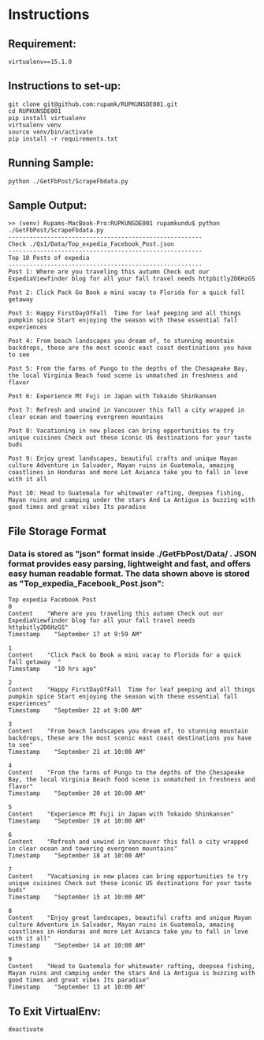 # Instructions

## Requirement: 
    virtualenv==15.1.0

## Instructions to set-up:
    git clone git@github.com:rupamk/RUPKUNSDE001.git
    cd RUPKUNSDE001
    pip install virtualenv
    virtualenv venv
    source venv/bin/activate
    pip install -r requirements.txt

## Running Sample:

    python ./GetFbPost/ScrapeFbdata.py

## Sample Output:

    >> (venv) Rupams-MacBook-Pro:RUPKUNSDE001 rupamkundu$ python ./GetFbPost/ScrapeFbdata.py
    -------------------------------------------------------
    Check ./Qs1/Data/Top_expedia_Facebook_Post.json
    -------------------------------------------------------
    Top 10 Posts of expedia
    -------------------------------------------------------
    Post 1: Where are you traveling this autumn Check out our ExpediaViewfinder blog for all your fall travel needs httpbitly2D6HzGS

    Post 2: Click Pack Go Book a mini vacay to Florida for a quick fall getaway  

    Post 3: Happy FirstDayOfFall  Time for leaf peeping and all things pumpkin spice Start enjoying the season with these essential fall experiences

    Post 4: From beach landscapes you dream of, to stunning mountain backdrops, these are the most scenic east coast destinations you have to see

    Post 5: From the farms of Pungo to the depths of the Chesapeake Bay, the local Virginia Beach food scene is unmatched in freshness and flavor

    Post 6: Experience Mt Fuji in Japan with Tokaido Shinkansen

    Post 7: Refresh and unwind in Vancouver this fall a city wrapped in clear ocean and towering evergreen mountains

    Post 8: Vacationing in new places can bring opportunities to try unique cuisines Check out these iconic US destinations for your taste buds

    Post 9: Enjoy great landscapes, beautiful crafts and unique Mayan culture Adventure in Salvador, Mayan ruins in Guatemala, amazing coastlines in Honduras and more Let Avianca take you to fall in love with it all

    Post 10: Head to Guatemala for whitewater rafting, deepsea fishing, Mayan ruins and camping under the stars And La Antigua is buzzing with good times and great vibes Its paradise

## File Storage Format

### Data is stored as "json" format inside ./GetFbPost/Data/ . JSON format provides easy parsing, lightweight and fast, and offers easy human readable format.  The data shown above is stored as "Top_expedia_Facebook_Post.json":


    Top expedia Facebook Post    
    0    
    Content    "Where are you traveling this autumn Check out our ExpediaViewfinder blog for all your fall travel needs httpbitly2D6HzGS"
    Timestamp    "September 17 at 9:59 AM"

    1    
    Content    "Click Pack Go Book a mini vacay to Florida for a quick fall getaway  "
    Timestamp    "10 hrs ago"
    
    2    
    Content    "Happy FirstDayOfFall  Time for leaf peeping and all things pumpkin spice Start enjoying the season with these essential fall experiences"
    Timestamp    "September 22 at 9:00 AM"

    3    
    Content    "From beach landscapes you dream of, to stunning mountain backdrops, these are the most scenic east coast destinations you have to see"
    Timestamp    "September 21 at 10:00 AM"

    4    
    Content    "From the farms of Pungo to the depths of the Chesapeake Bay, the local Virginia Beach food scene is unmatched in freshness and flavor"
    Timestamp    "September 20 at 10:00 AM"

    5    
    Content    "Experience Mt Fuji in Japan with Tokaido Shinkansen"
    Timestamp    "September 19 at 10:00 AM"

    6    
    Content    "Refresh and unwind in Vancouver this fall a city wrapped in clear ocean and towering evergreen mountains"
    Timestamp    "September 18 at 10:00 AM"

    7    
    Content    "Vacationing in new places can bring opportunities to try unique cuisines Check out these iconic US destinations for your taste buds"
    Timestamp    "September 15 at 10:00 AM"

    8    
    Content    "Enjoy great landscapes, beautiful crafts and unique Mayan culture Adventure in Salvador, Mayan ruins in Guatemala, amazing coastlines in Honduras and more Let Avianca take you to fall in love with it all"
    Timestamp    "September 14 at 10:00 AM"

    9    
    Content    "Head to Guatemala for whitewater rafting, deepsea fishing, Mayan ruins and camping under the stars And La Antigua is buzzing with good times and great vibes Its paradise"
    Timestamp    "September 13 at 10:00 AM"
    
  ## To Exit VirtualEnv:

    deactivate


